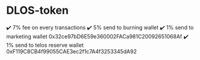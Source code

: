 # DLOS-token

✔️ 7% fee on every transactions
  ✔️ 5% send to burning wallet
  ✔️ 1% send to marketing wallet 0x32ce97bD6E59e360002FACa981C20092651068Af
  ✔️ 1% send to telos reserve wallet 0xF119C8CB4f99055CAE3ec2f1c7A4f3253345dA92
